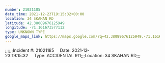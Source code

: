 ```yaml
---
number: 21021185
date_time: 2021-12-23T19:15:32+00:00
location: 34 SKAHAN RD
latitude: 42.38089676125949
longitude: -71.161673577112
type: UNKNOWN TYPE
google_maps_link: https://maps.google.com/?q=42.38089676125949,-71.161673577112
---
```


;;;;;;Incident #: 21021185     Date: 2021‐12‐23 19:15:32     Type: ACCIDENTAL 911;;;Location: 34 SKAHAN RD;;;
